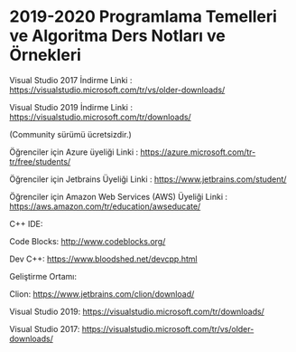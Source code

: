 # 2019-2020 Programlama Temelleri ve Algoritma Ders Notları ve Örnekleri


Visual Studio 2017 İndirme Linki : https://visualstudio.microsoft.com/tr/vs/older-downloads/

Visual Studio 2019 İndirme Linki : https://visualstudio.microsoft.com/tr/downloads/

(Community sürümü ücretsizdir.)

Öğrenciler için Azure üyeliği Linki : https://azure.microsoft.com/tr-tr/free/students/

Öğrenciler için Jetbrains Üyeliği Linki : https://www.jetbrains.com/student/

Öğrenciler için Amazon Web Services (AWS) Üyeliği Linki : https://aws.amazon.com/tr/education/awseducate/

C++ IDE:

Code Blocks: http://www.codeblocks.org/

Dev C++: https://www.bloodshed.net/devcpp.html

Geliştirme Ortamı:

Clion: https://www.jetbrains.com/clion/download/

Visual Studio 2019: https://visualstudio.microsoft.com/tr/downloads/ 
  
Visual Studio 2017: https://visualstudio.microsoft.com/tr/vs/older-downloads/

